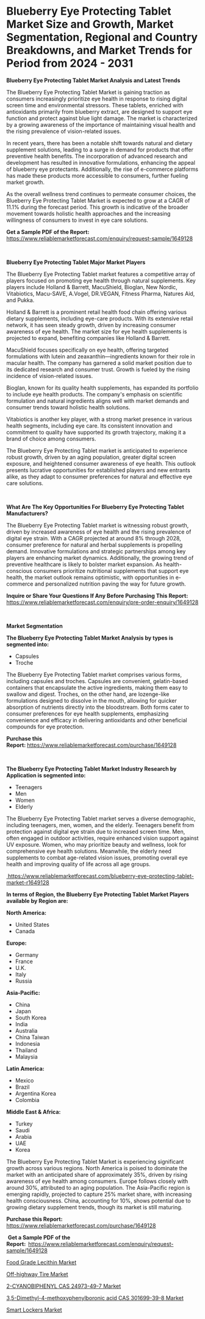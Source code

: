 <p><h1>Blueberry Eye Protecting Tablet Market Size and Growth, Market Segmentation, Regional and Country Breakdowns, and Market Trends for Period from 2024 -  2031</h1></p><p><strong>Blueberry Eye Protecting Tablet Market Analysis and Latest Trends</strong></p>
<p><p>The Blueberry Eye Protecting Tablet Market is gaining traction as consumers increasingly prioritize eye health in response to rising digital screen time and environmental stressors. These tablets, enriched with antioxidants primarily from blueberry extract, are designed to support eye function and protect against blue light damage. The market is characterized by a growing awareness of the importance of maintaining visual health and the rising prevalence of vision-related issues.</p><p>In recent years, there has been a notable shift towards natural and dietary supplement solutions, leading to a surge in demand for products that offer preventive health benefits. The incorporation of advanced research and development has resulted in innovative formulations, enhancing the appeal of blueberry eye protectants. Additionally, the rise of e-commerce platforms has made these products more accessible to consumers, further fueling market growth.</p><p>As the overall wellness trend continues to permeate consumer choices, the Blueberry Eye Protecting Tablet Market is expected to grow at a CAGR of 11.1% during the forecast period. This growth is indicative of the broader movement towards holistic health approaches and the increasing willingness of consumers to invest in eye care solutions.</p></p>
<p><strong>Get a Sample PDF of the Report:&nbsp;</strong> <a href="https://www.reliablemarketforecast.com/enquiry/request-sample/1649128?utm_campaign=1474&utm_medium=2&utm_source=Github&utm_content=ia&utm_term=15102024&utm_id=blueberry-eye-protecting-tablet">https://www.reliablemarketforecast.com/enquiry/request-sample/1649128</a></p>
<p>&nbsp;</p>
<p><strong>Blueberry Eye Protecting Tablet Major Market Players</strong></p>
<p><p>The Blueberry Eye Protecting Tablet market features a competitive array of players focused on promoting eye health through natural supplements. Key players include Holland & Barrett, MacuShield, Bioglan, New Nordic, Vitabiotics, Macu-SAVE, A.Vogel, DR.VEGAN, Fitness Pharma, Natures Aid, and Pukka.</p><p>Holland & Barrett is a prominent retail health food chain offering various dietary supplements, including eye-care products. With its extensive retail network, it has seen steady growth, driven by increasing consumer awareness of eye health. The market size for eye health supplements is projected to expand, benefiting companies like Holland & Barrett.</p><p>MacuShield focuses specifically on eye health, offering targeted formulations with lutein and zeaxanthin—ingredients known for their role in macular health. The company has garnered a solid market position due to its dedicated research and consumer trust. Growth is fueled by the rising incidence of vision-related issues.</p><p>Bioglan, known for its quality health supplements, has expanded its portfolio to include eye health products. The company's emphasis on scientific formulation and natural ingredients aligns well with market demands and consumer trends toward holistic health solutions.</p><p>Vitabiotics is another key player, with a strong market presence in various health segments, including eye care. Its consistent innovation and commitment to quality have supported its growth trajectory, making it a brand of choice among consumers.</p><p>The Blueberry Eye Protecting Tablet market is anticipated to experience robust growth, driven by an aging population, greater digital screen exposure, and heightened consumer awareness of eye health. This outlook presents lucrative opportunities for established players and new entrants alike, as they adapt to consumer preferences for natural and effective eye care solutions.</p></p>
<p>&nbsp;</p>
<p><strong>What Are The Key Opportunities For Blueberry Eye Protecting Tablet Manufacturers?</strong></p>
<p><p>The Blueberry Eye Protecting Tablet market is witnessing robust growth, driven by increased awareness of eye health and the rising prevalence of digital eye strain. With a CAGR projected at around 8% through 2028, consumer preference for natural and herbal supplements is propelling demand. Innovative formulations and strategic partnerships among key players are enhancing market dynamics. Additionally, the growing trend of preventive healthcare is likely to bolster market expansion. As health-conscious consumers prioritize nutritional supplements that support eye health, the market outlook remains optimistic, with opportunities in e-commerce and personalized nutrition paving the way for future growth.</p></p>
<p><strong>Inquire or Share Your Questions If Any Before Purchasing This Report:</strong> <a href="https://www.reliablemarketforecast.com/enquiry/pre-order-enquiry/1649128?utm_campaign=1474&utm_medium=2&utm_source=Github&utm_content=ia&utm_term=15102024&utm_id=blueberry-eye-protecting-tablet">https://www.reliablemarketforecast.com/enquiry/pre-order-enquiry/1649128</a></p>
<p>&nbsp;</p>
<p><strong>Market Segmentation</strong></p>
<p><strong>The Blueberry Eye Protecting Tablet Market Analysis by types is segmented into:</strong></p>
<p><ul><li>Capsules</li><li>Troche</li></ul></p>
<p><p>The Blueberry Eye Protecting Tablet market comprises various forms, including capsules and troches. Capsules are convenient, gelatin-based containers that encapsulate the active ingredients, making them easy to swallow and digest. Troches, on the other hand, are lozenge-like formulations designed to dissolve in the mouth, allowing for quicker absorption of nutrients directly into the bloodstream. Both forms cater to consumer preferences for eye health supplements, emphasizing convenience and efficacy in delivering antioxidants and other beneficial compounds for eye protection.</p></p>
<p><strong>Purchase this Report:&nbsp;</strong><a href="https://www.reliablemarketforecast.com/purchase/1649128?utm_campaign=1474&utm_medium=2&utm_source=Github&utm_content=ia&utm_term=15102024&utm_id=blueberry-eye-protecting-tablet">https://www.reliablemarketforecast.com/purchase/1649128</a></p>
<p>&nbsp;</p>
<p><strong>The Blueberry Eye Protecting Tablet Market Industry Research by Application is segmented into:</strong></p>
<p><ul><li>Teenagers</li><li>Men</li><li>Women</li><li>Elderly</li></ul></p>
<p><p>The Blueberry Eye Protecting Tablet market serves a diverse demographic, including teenagers, men, women, and the elderly. Teenagers benefit from protection against digital eye strain due to increased screen time. Men, often engaged in outdoor activities, require enhanced vision support against UV exposure. Women, who may prioritize beauty and wellness, look for comprehensive eye health solutions. Meanwhile, the elderly need supplements to combat age-related vision issues, promoting overall eye health and improving quality of life across all age groups.</p></p>
<p><a href="https://www.reliablemarketforecast.com/blueberry-eye-protecting-tablet-market-r1649128?utm_campaign=1474&utm_medium=2&utm_source=Github&utm_content=ia&utm_term=15102024&utm_id=blueberry-eye-protecting-tablet">&nbsp;https://www.reliablemarketforecast.com/blueberry-eye-protecting-tablet-market-r1649128</a></p>
<p><strong>In terms of Region, the Blueberry Eye Protecting Tablet Market Players available by Region are:</strong></p>
<p>
    <p> <strong> North America: </strong>
        <ul>
            <li>United States</li>
            <li>Canada</li>
        </ul>
        </p> 
    <p> <strong> Europe: </strong>
        <ul>
            <li>Germany</li>
            <li>France</li>
            <li>U.K.</li>
            <li>Italy</li>
            <li>Russia</li>
        </ul>
        </p> 
    <p> <strong> Asia-Pacific: </strong>
        <ul>
            <li>China</li>
            <li>Japan</li>
            <li>South Korea</li>
            <li>India</li>
            <li>Australia</li>
            <li>China Taiwan</li>
            <li>Indonesia</li>
            <li>Thailand</li>
            <li>Malaysia</li>
        </ul>
        </p> 
    <p> <strong> Latin America: </strong>
        <ul>
            <li>Mexico</li>
            <li>Brazil</li>
            <li>Argentina Korea</li>
            <li>Colombia</li>
        </ul>
        </p> 
    <p> <strong> Middle East & Africa: </strong>
        <ul>
            <li>Turkey</li>
            <li>Saudi</li>
            <li>Arabia</li>
            <li>UAE</li>
            <li>Korea</li>
        </ul>
    </p>
    </p>
<p><p>The Blueberry Eye Protecting Tablet Market is experiencing significant growth across various regions. North America is poised to dominate the market with an anticipated share of approximately 35%, driven by rising awareness of eye health among consumers. Europe follows closely with around 30%, attributed to an aging population. The Asia-Pacific region is emerging rapidly, projected to capture 25% market share, with increasing health consciousness. China, accounting for 10%, shows potential due to growing dietary supplement trends, though its market is still maturing.</p></p>
<p><strong>Purchase this Report: </strong><a href="https://www.reliablemarketforecast.com/purchase/1649128?utm_campaign=1474&utm_medium=2&utm_source=Github&utm_content=ia&utm_term=15102024&utm_id=blueberry-eye-protecting-tablet">https://www.reliablemarketforecast.com/purchase/1649128</a></p>
<p>&nbsp;<strong>Get a Sample PDF of the Report:&nbsp;&nbsp;</strong><a href="https://www.reliablemarketforecast.com/enquiry/request-sample/1649128?utm_campaign=1474&utm_medium=2&utm_source=Github&utm_content=ia&utm_term=15102024&utm_id=blueberry-eye-protecting-tablet">https://www.reliablemarketforecast.com/enquiry/request-sample/1649128</a></p>
<p><strong></strong></p>
<p><p><a href="https://github.com/globismark/Market-Research-Report-List-5/blob/main/food-grade-lecithin-market.md?utm_campaign=1474&utm_medium=2&utm_source=Github&utm_content=ia&utm_term=15102024&utm_id=blueberry-eye-protecting-tablet">Food Grade Lecithin Market</a></p><p><a href="https://www.linkedin.com/pulse/strategic-roadmap-global-off-highway-tire-market-insights-opportunities-chtbc?trk=public_post_embed_feed-article-content&utm_campaign=1474&utm_medium=2&utm_source=Github&utm_content=ia&utm_term=15102024&utm_id=blueberry-eye-protecting-tablet">Off-highway Tire Market</a></p><p><a href="https://www.linkedin.com/pulse/in-depth-2-cyanobiphenyl-cas-24973-49-7-market-review-size-kgpvc?trk=public_post_embed_feed-article-content&utm_campaign=1474&utm_medium=2&utm_source=Github&utm_content=ia&utm_term=15102024&utm_id=blueberry-eye-protecting-tablet">2-CYANOBIPHENYL CAS 24973-49-7 Market</a></p><p><a href="https://www.linkedin.com/pulse/35-dimethyl-4-methoxyphenylboronic-acid-cas-301699-39-8-market-ornfc?trk=public_post_embed_feed-article-content&utm_campaign=1474&utm_medium=2&utm_source=Github&utm_content=ia&utm_term=15102024&utm_id=blueberry-eye-protecting-tablet">3,5-Dimethyl-4-methoxyphenylboronic acid CAS 301699-39-8 Market</a></p><p><a href="https://www.linkedin.com/pulse/pulse-smart-lockers-rhythms-change-market-resonance-2024-2031-svh9c?trk=public_post_embed_feed-article-content&utm_campaign=1474&utm_medium=2&utm_source=Github&utm_content=ia&utm_term=15102024&utm_id=blueberry-eye-protecting-tablet">Smart Lockers Market</a></p></p>